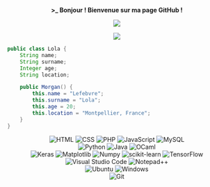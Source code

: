 

  
<p align=center>  <strong> >_ Bonjour ! Bienvenue sur ma page GitHub !</strong> <p>

<p align=center>  
  <img src='https://readme-typing-svg.herokuapp.com?color=0020D3&size=24&duration=4200&center=true&width=222&height=42&lines=Lola+LEFEBVRE'>
<p>

<p align=center>  <strong>
<img src='https://komarev.com/ghpvc/?username=epitechlola&color=0020D3&style=plastic'>
</strong> <p>

```java
public class Lola {
	String name;
	String surname;
	Integer age;
	String location;

	public Morgan() {
		this.name = "Lefebvre";
		this.surname = "Lola";
		this.age = 20;
		this.location = "Montpellier, France";
	}
}
```

<p align='center'>
  <img alt='HTML' src='https://img.shields.io/badge/html5-%23E34F26.svg?style=for-the-badge&logo=html5&logoColor=white'/>
  <img alt='CSS' src='https://img.shields.io/badge/css3-%231572B6.svg?style=for-the-badge&logo=css3&logoColor=white'/>
  <img alt='PHP' src='https://img.shields.io/badge/PHP-777BB4?style=for-the-badge&logo=php&logoColor=white'/>
  <img alt='JavaScript' src='https://img.shields.io/badge/JavaScript-F7DF1E?style=for-the-badge&logo=javascript&logoColor=black'/>
  <img alt='MySQL' src='https://img.shields.io/badge/mysql-%2300f.svg?style=for-the-badge&logo=mysql&logoColor=white'/>
  <br>
  <img alt='Python' src='https://img.shields.io/badge/python-3670A0?style=for-the-badge&logo=python&logoColor=ffdd54'/>
  <img alt='Java' src='https://img.shields.io/badge/java-%23ED8B00.svg?style=for-the-badge&logo=openjdk&logoColor=white'/>
    <img alt='OCaml' src='https://img.shields.io/badge/OCaml-%23E98407.svg?style=for-the-badge&logo=ocaml&logoColor=white'/>
  <br>
  <img alt='Keras' src='https://img.shields.io/badge/Keras-%23D00000.svg?style=for-the-badge&logo=Keras&logoColor=white'/>
  <img alt='Matplotlib' src='https://img.shields.io/badge/Matplotlib-%23ffffff.svg?style=for-the-badge&logo=Matplotlib&logoColor=black'/>
  <img alt='Numpy' src='https://img.shields.io/badge/numpy-%23013243.svg?style=for-the-badge&logo=numpy&logoColor=white'/>
  <img alt='scikit-learn' src='https://img.shields.io/badge/scikit--learn-%23F7931E.svg?style=for-the-badge&logo=scikit-learn&logoColor=white'/>
  <img alt='TensorFlow' src='https://img.shields.io/badge/TensorFlow-%23FF6F00.svg?style=for-the-badge&logo=TensorFlow&logoColor=white'/>
  <br>
  <img alt='Visual Studio Code' src='https://img.shields.io/badge/Visual%20Studio%20Code-0078d7.svg?style=for-the-badge&logo=visual-studio-code&logoColor=white'/>
  <img alt='Notepad++' src='https://img.shields.io/badge/Notepad++-90E59A.svg?style=for-the-badge&logo=notepad%2b%2b&logoColor=black'/>
  <br>
  <img alt='Ubuntu' src='https://img.shields.io/badge/Ubuntu-E95420?style=for-the-badge&logo=ubuntu&logoColor=white'/>
  <img alt='Windows' src='https://img.shields.io/badge/Windows-0078D6?style=for-the-badge&logo=windows&logoColor=white'/>
  <br>
  <img alt='Git' src='https://img.shields.io/badge/git-%23F05033.svg?style=for-the-badge&logo=git&logoColor=white'/>

  </p>

</div>
